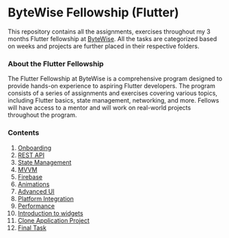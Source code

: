 # ByteWise Fellowship (Flutter)

This repository contains all the assignments, exercises throughout my 3 months Flutter fellowship at [ByteWise](https://github.com/bytewiseltd). All the tasks are categorized based on weeks and projects are further placed in their respective folders.

### About the Flutter Fellowship

The Flutter Fellowship at ByteWise is a comprehensive program designed to provide hands-on experience to aspiring Flutter developers. The program consists of a series of assignments and exercises covering various topics, including Flutter basics, state management, networking, and more. Fellows will have access to a mentor and will work on real-world projects throughout the program.

### Contents

1. [Onboarding](./Week-01/README.md)
2. [REST API](./Week-02/README.md#rest-api)
3. [State Management](./Week-02/README.md#state-management)
4. [MVVM](./Week-02/README.md#mvvm)
5. [Firebase](./Week-03/README.md)
6. [Animations](./Week-04-05-06-07/animations/README.md)
7. [Advanced UI](./Week-04-05-06-07/advanced_ui/README.md)
8. [Platform Integration](./Week-04-05-06-07/platform_integration.md)
9. [Performance](./Week-04-05-06-07/performance.md)
10. [Introduction to widgets](./Week-04-05-06-07/introduction_to_widgets/README.md)
11. [Clone Application Project](./Week-09-10-11-12/README.md)
12. [Final Task](./Week-13-/README.md)
